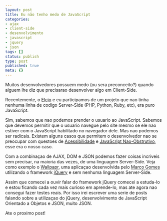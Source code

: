 ```yaml
---
layout: post
title: Eu não tenho medo de JavaScript
categories:
- ajax
- client-side
- desenvolvimento
- javascript
- jquery
- json
tags: []
status: publish
type: post
published: true
meta: {}
---
```

Muitos desenvolvedores possuem medo (ou sera preconceito?) quando alguem lhe diz que precisarao desenvolver algo em Client-Side.

Recentemente, o [Elcio](http://blog.elcio.com.br) e eu participamos de um projeto que nao tinha nenhuma linha de codigo Server-Side (PHP, Python, Ruby, etc), era puro JavaScript.

Sim, sabemos que nao podemos prender o usuario ao JavaScript. Sabemos que devemos permitir que o usuario navegue pelo site mesmo se ele nao estiver com o JavaScript habilitado no navegador dele. Mas nao podemos ser radicais. Existem alguns casos que permitem o desenvolvedor nao se preocupar com questoes de [Acessibilidade](http://visie.com.br/afiliados/3/visie.com.br/cursos/acessibilidade.pt) e [JavaScript Nao-Obstrutivo](http://visie.com.br/afiliados/3/visie.com.br/cursos/javascript.pt), esse era o nosso caso.

Com a combinaçao de AJAX, DOM e JSON podemos fazer coisas incriveis sem precisar, na maioria das vezes, de uma linguagem Server-Side. Veja como exemplo o [Wallpapr](http://marcogomes.com/wallpapr/en/), uma aplicaçao desenvolvida pelo [Marco Gomes](http://marcogomes.com/) utilizando o framework [jQuery](http://jquery.com/) e sem nenhuma linguagem Server-Side.

Assim que comecei a ouvir falar do framework jQuery comecei a estuda-lo e estou ficando cada vez mais curioso em aprende-lo, mas ate agora nao consegui fazer testes reais. Por isso irei escrever uma serie de posts falando sobre a utilizaçao do jQuery, desenvolvimento de JavaScript Orientado a Objetos e JSON, muito JSON.

Ate o proximo post!
